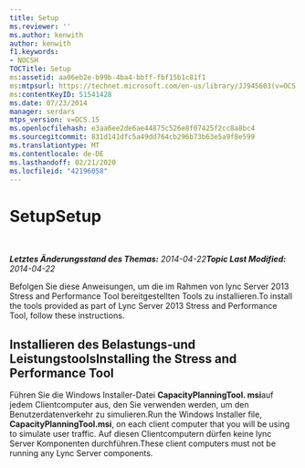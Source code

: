 ```yaml
---
title: Setup
ms.reviewer: ''
ms.author: kenwith
author: kenwith
f1.keywords:
- NOCSH
TOCTitle: Setup
ms:assetid: aa06eb2e-b99b-4ba4-bbff-fbf15b1c81f1
ms:mtpsurl: https://technet.microsoft.com/en-us/library/JJ945603(v=OCS.15)
ms:contentKeyID: 51541428
ms.date: 07/23/2014
manager: serdars
mtps_version: v=OCS.15
ms.openlocfilehash: e3aa6ee2de6ae44875c526e8f07425f2cc8a8bc4
ms.sourcegitcommit: 831d141dfc5a49dd764cb296b73b63e5a9f8e599
ms.translationtype: MT
ms.contentlocale: de-DE
ms.lasthandoff: 02/21/2020
ms.locfileid: "42196058"
---
```

<div data-xmlns="http://www.w3.org/1999/xhtml">

<div class="topic" data-xmlns="http://www.w3.org/1999/xhtml" data-msxsl="urn:schemas-microsoft-com:xslt" data-cs="https://msdn.microsoft.com/">

<div data-asp="https://msdn2.microsoft.com/asp">

# <a name="setup"></a><span data-ttu-id="c28d4-102">Setup</span><span class="sxs-lookup"><span data-stu-id="c28d4-102">Setup</span></span>

</div>

<div id="mainSection">

<div id="mainBody">

<span> </span>

<span data-ttu-id="c28d4-103">_**Letztes Änderungsstand des Themas:** 2014-04-22_</span><span class="sxs-lookup"><span data-stu-id="c28d4-103">_**Topic Last Modified:** 2014-04-22_</span></span>

<span data-ttu-id="c28d4-104">Befolgen Sie diese Anweisungen, um die im Rahmen von lync Server 2013 Stress and Performance Tool bereitgestellten Tools zu installieren.</span><span class="sxs-lookup"><span data-stu-id="c28d4-104">To install the tools provided as part of Lync Server 2013 Stress and Performance Tool, follow these instructions.</span></span>

<div>

## <a name="installing-the-stress-and-performance-tool"></a><span data-ttu-id="c28d4-105">Installieren des Belastungs-und Leistungstools</span><span class="sxs-lookup"><span data-stu-id="c28d4-105">Installing the Stress and Performance Tool</span></span>

<span data-ttu-id="c28d4-106">Führen Sie die Windows Installer-Datei **CapacityPlanningTool. msi**auf jedem Clientcomputer aus, den Sie verwenden werden, um den Benutzerdatenverkehr zu simulieren.</span><span class="sxs-lookup"><span data-stu-id="c28d4-106">Run the Windows Installer file, **CapacityPlanningTool.msi**, on each client computer that you will be using to simulate user traffic.</span></span> <span data-ttu-id="c28d4-107">Auf diesen Clientcomputern dürfen keine lync Server Komponenten durchführen.</span><span class="sxs-lookup"><span data-stu-id="c28d4-107">These client computers must not be running any Lync Server components.</span></span>

</div>

</div>

<span> </span>

</div>

</div>

</div>

